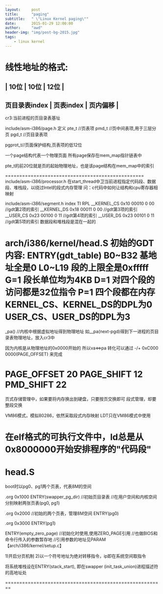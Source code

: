 ```yaml
---
layout:     post
title:      "paging"
subtitle:   " \"Linux Kernel paging\""
date:       2015-01-29 12:00:00
author:     "awd"
header-img: "img/post-bg-2015.jpg"
tags:
    - linux kernel
---
```

线性地址的格式:
=================================================

|	10位		|	10位		|	12位		|
------------------------------------------------
页目录表index	|	页表index	|	页内偏移	|
------------------------------------------------


cr3:当前进程的页目录表基址

include/asm-i386/page.h
定义
pte_t	//页表项
pmd_t	//页中间表项,用于三层分页
pgd_t 	//页目录表项

pgprot_t//页面保护结构,页表项的低12位

一个page结构代表一个物理页面
所有page保存在mem_map指针链表中

pte_t的前20位就是页的起始物理地址，也是该page结构在mem_map中的索引


=================================================
include/asm-i386/processor.h
在start_thread中卫当前进程指定代码段、数据段、堆栈段，以绕过Intel的段式内存管理 
问：c代码中如何让结构和cpu寄存器相映射

include/asm-i386/segment.h
					index TI RPL
__KERNEL_CS 0x10	00010 0  00		//gdt第2项的索引
__KERNEL_DS 0x18	00011 0  00		//gdt第3项的索引
__USER_CS 0x23		00100 0  11		//gdt第4项的索引
__USER_DS 0x23		00101 0  11		//gdt第5项的索引
数据段和堆栈段是混在一起的

arch/i386/kernel/head.S
初始的GDT内容:
ENTRY(gdt_table)
	B0~B32	基地址全是0
	L0~L19	段的上限全是0xfffff
	G=1	段长单位均为4KB
	D=1	对四个段的访问都是32位指令
	P=1	四个段都在内存
KERNEL_CS、KERNEL_DS的DPL为0
USER_CS、USER_DS的DPL为3
=================================================

_pa()  //内核中根据虚拟地址得到物理地址
如__pa(next-pgd)得到下一进程的页目录表物理地址，放入cr3中

因为内核是从物理地址的0x0000开始的
所以va<=>pa 转化可以通过  -/+ 0xC000 0000(PAGE_OFFSET) 来完成

PAGE_OFFSET		20
PAGE_SHIFT		12
PMD_SHIFT		22
=====================================================


页式存储管理中，如果要将内存换出到硬盘，只要按页交换即可
段式管理，却要整段交换

VM86模式，模拟80286，依然采取段式内存映射
LDT只在VM86模式中使用


在elf格式的可执行文件中，ld总是从0x8000000开始安排程序的"代码段"
========================================================

head.S
========================================================
boot时以pg0、pg1两个页表，代表8M的空间

.org 0x1000
ENTRY(swapper_pg_dir) 	//初始页目录表
						//在用户空间和内核空间分别映射两张页表(pg0, pg1)

.org 0x2000				//初始的两个页表，管理8M空间
ENTRY(pg0)

.org 0x3000
ENTRY(pg1)

ENTRY(empty_zero_page)	//初始化时使用,使用ZERO_PAGE引用
						//也做BIOS和命令行传入的参数暂存地
						//引用参数的地址见PARAM  【arch/i386/kernel/setup.c】
						
						
						

1)开启分页机制
2)以一个符号地址为绝对转移指令，ip即在系统空间取指令

将系统堆栈设在ENTRY(stack_start), 即在swapper (init_task_union)进程描述符的高地址处

========================================================





